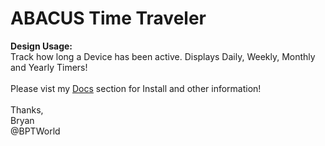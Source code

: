 # ABACUS Time Traveler
<b>Design Usage:</b><br>
Track how long a Device has been active. Displays Daily, Weekly, Monthly and Yearly Timers!<br><br>
Please vist my <a href='https://github.com/bptworld/Hubitat/tree/master/Docs' target='_blank'>Docs</a> section for Install and other information!
<br><br>
Thanks,<br>
Bryan<br>
@BPTWorld
